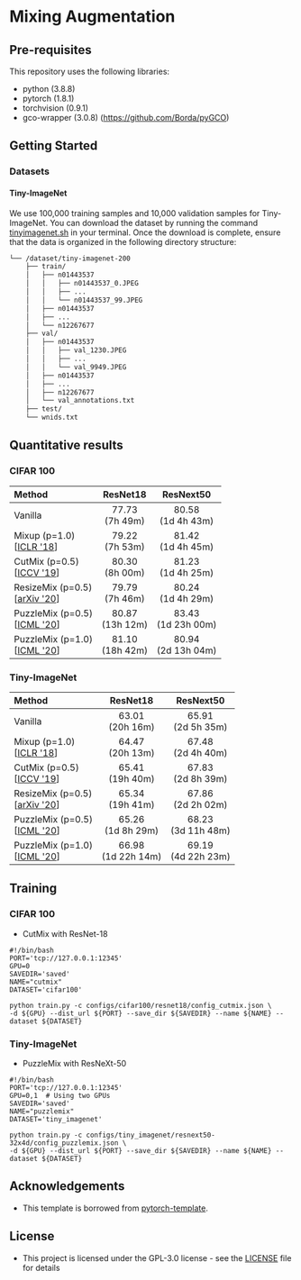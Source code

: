 # Mixing Augmentation

## Pre-requisites
This repository uses the following libraries:
* python (3.8.8)
* pytorch (1.8.1)
* torchvision (0.9.1)
* gco-wrapper (3.0.8) (https://github.com/Borda/pyGCO)

## Getting Started
### Datasets
#### Tiny-ImageNet
We use 100,000 training samples and 10,000 validation samples for Tiny-ImageNet. You can download the dataset by running the command [tinyimagenet.sh](dataset/tinyimagenet.sh) in your terminal. Once the download is complete, ensure that the data is organized in the following directory structure:
```bash
└── /dataset/tiny-imagenet-200
    ├── train/
    │   ├── n01443537
    │   │   ├── n01443537_0.JPEG
    │   │   ├── ...
    │   │   └── n01443537_99.JPEG
    │   ├── n01443537
    │   ├── ...
    │   └── n12267677
    ├── val/
    │   ├── n01443537
    │   │   ├── val_1230.JPEG
    │   │   ├── ...
    │   │   └── val_9949.JPEG
    │   ├── n01443537
    │   ├── ...
    │   ├── n12267677
    │   └── val_annotations.txt
    ├── test/
    └── wnids.txt
```

## Quantitative results 
### CIFAR 100
Method | ResNet18 | ResNext50
:--| :--: | :--:
Vanilla                                                             | 77.73<br>(7h 49m) | 80.58<br>(1d 4h 43m)
Mixup (p=1.0)<br>[[ICLR '18](https://arxiv.org/abs/1710.09412)]     | 79.22<br>(7h 53m) | 81.42<br>(1d 4h 45m)
CutMix (p=0.5)<br>[[ICCV '19](https://arxiv.org/abs/1905.04899)]    | 80.30<br>(8h 00m) | 81.23<br>(1d 4h 25m)
ResizeMix (p=0.5)<br>[[arXiv '20](https://arxiv.org/abs/2012.11101)]| 79.79<br>(7h 46m) | 80.24<br>(1d 4h 29m)
PuzzleMix (p=0.5)<br>[[ICML '20](https://arxiv.org/abs/2009.06962)] | 80.87<br>(13h 12m) | 83.43<br>(1d 23h 00m)
PuzzleMix (p=1.0)<br>[[ICML '20](https://arxiv.org/abs/2009.06962)] | 81.10<br>(18h 42m) | 80.94<br>(2d 13h 04m)

### Tiny-ImageNet
Method | ResNet18 | ResNext50
:--| :--: | :--:
Vanilla                                                             | 63.01<br>(20h 16m) | 65.91<br>(2d 5h 35m) 
Mixup (p=1.0)<br>[[ICLR '18](https://arxiv.org/abs/1710.09412)]     | 64.47<br>(20h 13m) | 67.48<br>(2d 4h 40m) 
CutMix (p=0.5)<br>[[ICCV '19](https://arxiv.org/abs/1905.04899)]    | 65.41<br>(19h 40m) | 67.83<br>(2d 8h 39m) 
ResizeMix (p=0.5)<br>[[arXiv '20](https://arxiv.org/abs/2012.11101)]| 65.34<br>(19h 41m) | 67.86<br>(2d 2h 02m) 
PuzzleMix (p=0.5)<br>[[ICML '20](https://arxiv.org/abs/2009.06962)] | 65.26<br>(1d 8h 29m) | 68.23<br>(3d 11h 48m) 
PuzzleMix (p=1.0)<br>[[ICML '20](https://arxiv.org/abs/2009.06962)] | 66.98<br>(1d 22h 14m) | 69.19<br>(4d 22h 23m) 


## Training
### CIFAR 100
* CutMix with ResNet-18
```Shell
#!/bin/bash
PORT='tcp://127.0.0.1:12345'
GPU=0
SAVEDIR='saved'
NAME="cutmix"
DATASET='cifar100'

python train.py -c configs/cifar100/resnet18/config_cutmix.json \
-d ${GPU} --dist_url ${PORT} --save_dir ${SAVEDIR} --name ${NAME} --dataset ${DATASET}
```

### Tiny-ImageNet
* PuzzleMix with ResNeXt-50
```Shell
#!/bin/bash
PORT='tcp://127.0.0.1:12345'
GPU=0,1  # Using two GPUs
SAVEDIR='saved'
NAME="puzzlemix"
DATASET='tiny_imagenet'

python train.py -c configs/tiny_imagenet/resnext50-32x4d/config_puzzlemix.json \
-d ${GPU} --dist_url ${PORT} --save_dir ${SAVEDIR} --name ${NAME} --dataset ${DATASET}
```

## Acknowledgements
* This template is borrowed from [pytorch-template](https://github.com/victoresque/pytorch-template).

## License
* This project is licensed under the GPL-3.0 license - see the [LICENSE](LICENSE) file for details

